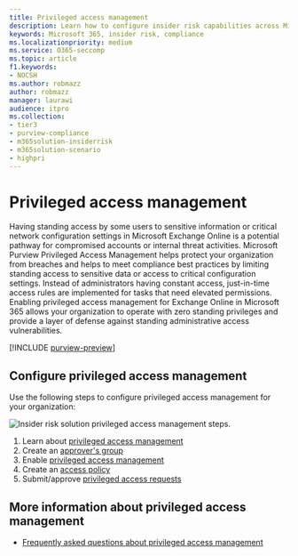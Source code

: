 ```yaml
---
title: Privileged access management
description: Learn how to configure insider risk capabilities across Microsoft Purview.
keywords: Microsoft 365, insider risk, compliance
ms.localizationpriority: medium
ms.service: O365-seccomp
ms.topic: article
f1.keywords:
- NOCSH
ms.author: robmazz
author: robmazz
manager: laurawi
audience: itpro
ms.collection:
- tier3
- purview-compliance
- m365solution-insiderrisk
- m365solution-scenario
- highpri
---
```


# Privileged access management

Having standing access by some users to sensitive information or critical network configuration settings in Microsoft Exchange Online is a potential pathway for compromised accounts or internal threat activities. Microsoft Purview Privileged Access Management helps protect your organization from breaches and helps to meet compliance best practices by limiting standing access to sensitive data or access to critical configuration settings. Instead of administrators having constant access, just-in-time access rules are implemented for tasks that need elevated permissions. Enabling privileged access management for Exchange Online in Microsoft 365 allows your organization to operate with zero standing privileges and provide a layer of defense against standing administrative access vulnerabilities.

[!INCLUDE [purview-preview](../includes/purview-preview.md)]

## Configure privileged access management

Use the following steps to configure privileged access management for your organization:

![Insider risk solution privileged access management steps.](../media/ir-solution-pam-steps.png)

1. Learn about [privileged access management](privileged-access-management.md)
2. Create an [approver's group](privileged-access-management-configuration.md#step-1-create-an-approvers-group)
3. Enable [privileged access management](privileged-access-management-configuration.md#step-2-enable-privileged-access)
4. Create an [access policy](privileged-access-management-configuration.md#step-3-create-an-access-policy)
5. Submit/approve [privileged access requests](privileged-access-management-configuration.md#step-4-submitapprove-privileged-access-requests)

## More information about privileged access management

- [Frequently asked questions about privileged access management](privileged-access-management.md#frequently-asked-questions)

